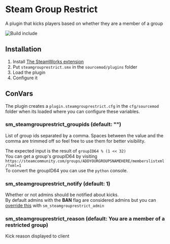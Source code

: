 # Steam Group Restrict
A plugin that kicks players based on whether they are a member of a group

![Build include](https://github.com/Impact123/AutoExecConfig/workflows/Build%20include/badge.svg)


## Installation
1. Install [The SteamWorks extension](https://forums.alliedmods.net/showthread.php?t=229556)
2. Put `steamgrouprestrict.smx` in the `sourcemod/plugins` folder
3. Load the plugin
4. Configure it 

## ConVars
The plugin creates a `plugin.steamgrouprestrict.cfg` in the `cfg/sourcemod` folder when its loaded where you can configure these variables.

### sm_steamgrouprestrict_groupids (default: "")
List of group ids separated by a comma.
Spaces between the value and the comma are trimmed off so feel free to use them for better visibility.

The expected input is the result of `groupID64 % (1 << 32)`  
You can get a group's groupID64 by visiting  
`https://steamcommunity.com/groups/ADDYOURGROUPSNAMEHERE/memberslistxml/?xml=1`  
To convert the groupID64 you can use the `python` console.

### sm_steamgrouprestrict_notify (default: 1)
Whether or not admins should be notified about kicks.  
By default admins with the **BAN** flag are considered admins but you can [override this](https://wiki.alliedmods.net/Overriding_Command_Access_(SourceMod)) with `sm_steamgrouprestrict_admin`
 
### sm_steamgrouprestrict_reason (default: You are a member of a restricted group)
Kick reason displayed to client
